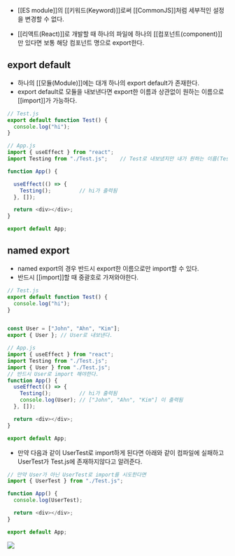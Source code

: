 - [[ES module]]의 [[키워드(Keyword)]]로써 [[CommonJS]]처럼 세부적인 설정을 변경할 수 없다.

- [[리액트(React)]]로 개발할 때 하나의 파일에 하나의 [[컴포넌트(component)]]만 있다면 보통 해당 컴포넌트 명으로 export한다.


## export default

- 하나의 [[모듈(Module)]]에는 대개 하나의 export default가 존재한다.
- export default로 모듈을 내보낸다면 export한 이름과 상관없이 원하는 이름으로 [[import]]가 가능하다.

```javascript
// Test.js
export default function Test() {
  console.log("hi");
}
```


```javascript
// App.js
import { useEffect } from "react";
import Testing from "./Test.js";	// Test로 내보냈지만 내가 원하는 이름(Testing)으로 가져올 수 있다.

function App() {

  useEffect(() => {
    Testing();         // hi가 출력됨
  }, []);

  return <div></div>;
}

export default App;
```

## named export

- named export의 경우 반드시 export한 이름으로만 import할 수 있다.
- 반드시 [[import]]할 때 중괄호로 가져와야한다.

```javascript
// Test.js
export default function Test() {
  console.log("hi");
}


const User = ["John", "Ahn", "Kim"];
export { User }; // User로 내보낸다.
```

```javascript
// App.js
import { useEffect } from "react";
import Testing from "./Test.js";
import { User } from "./Test.js";
// 반드시 User로 import 해야한다.
function App() {
  useEffect(() => {
    Testing();         // hi가 출력됨
	console.log(User); // ["John", "Ahn", "Kim"] 이 출력됨
  }, []);

  return <div></div>;
}

export default App;
```

- 만약 다음과 같이 UserTest로 import하게 된다면 아래와 같이 컴파일에 실패하고 UserTest가 Test.js에 존재하지않다고 알려준다.

```javascript
// 만약 User가 아닌 UserTest로 import를 시도한다면
import { UserTest } from "./Test.js";

function App() {
  console.log(UserTest);

  return <div></div>;
}

export default App;
```

![](https://velog.velcdn.com/images/navyjeongs/post/0b3dd949-6fd3-4809-b5b6-86b29c594a36/image.PNG)

